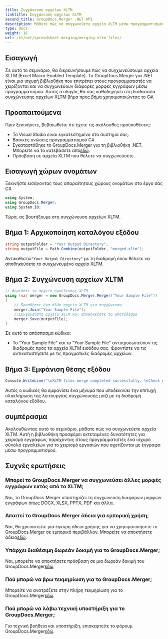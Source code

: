 ```yaml
---
title: Συγχώνευση αρχείων XLTM
linktitle: Συγχώνευση αρχείων XLTM
second_title: GroupDocs.Merger .NET API
description: Μάθετε πώς να συγχωνεύετε αρχεία XLTM μέσω προγραμματισμού. Οδηγός βήμα προς βήμα με παραδείγματα κώδικα.
type: docs
weight: 16
url: /el/net/spreadsheet-merging/merging-xltm-files/
---
```

## Εισαγωγή
Σε αυτό το σεμινάριο, θα διερευνήσουμε πώς να συγχωνεύσουμε αρχεία XLTM (Excel Macro-Enabled Template). Το GroupDocs.Merger για .NET είναι μια ισχυρή βιβλιοθήκη που επιτρέπει στους προγραμματιστές να χειρίζονται και να συγχωνεύουν διάφορες μορφές εγγράφων μέσω προγραμματισμού. Αυτός ο οδηγός θα σας καθοδηγήσει στη διαδικασία συγχώνευσης αρχείων XLTM βήμα προς βήμα χρησιμοποιώντας το C#.
## Προαπαιτούμενα
Πριν ξεκινήσετε, βεβαιωθείτε ότι έχετε τις ακόλουθες προϋποθέσεις:
- Το Visual Studio είναι εγκατεστημένο στο σύστημά σας.
- Βασικές γνώσεις προγραμματισμού C#.
-  Εγκαταστάθηκε το GroupDocs.Merger για τη βιβλιοθήκη .NET. Μπορείτε να το κατεβάσετε από[εδώ](https://releases.groupdocs.com/merger/net/).
- Πρόσβαση σε αρχεία XLTM που θέλετε να συγχωνεύσετε.

## Εισαγωγή χώρων ονομάτων
Ξεκινήστε εισάγοντας τους απαραίτητους χώρους ονομάτων στο έργο σας C#.
```csharp
using System; 
using GroupDocs.Merger;
using System.IO;
```

Τώρα, ας βουτήξουμε στη συγχώνευση αρχείων XLTM.
## Βήμα 1: Αρχικοποίηση καταλόγου εξόδου
```csharp
string outputFolder = "Your Output Directory";
string outputFile = Path.Combine(outputFolder, "merged.xltm");
```
 Αντικαθιστώ`"Your Output Directory"` με τη διαδρομή όπου θέλετε να αποθηκεύσετε το συγχωνευμένο αρχείο XLTM.
## Βήμα 2: Συγχώνευση αρχείων XLTM
```csharp
// Φορτώστε το αρχείο προέλευσης XLTM
using (var merger = new GroupDocs.Merger.Merger("Your Sample File"))
{
    // Προσθέστε ένα άλλο αρχείο XLTM για συγχώνευση
    merger.Join("Your Sample File");
    //Συγχωνεύστε αρχεία XLTM και αποθηκεύστε το αποτέλεσμα
    merger.Save(outputFile);
}
```
Σε αυτό το απόσπασμα κώδικα:
- Το "Your Sample File" και το "Your Sample File" αντιπροσωπεύουν τις διαδρομές προς τα αρχεία XLTM εισόδου σας. Φροντίστε να τις αντικαταστήσετε με τις πραγματικές διαδρομές αρχείων.
## Βήμα 3: Εμφάνιση θέσης εξόδου
```csharp
Console.WriteLine("\nXLTM files merge completed successfully. \nCheck output in {0}", outputFolder);
```
Αυτός ο κωδικός θα εμφανίσει ένα μήνυμα που υποδεικνύει την επιτυχή ολοκλήρωση της λειτουργίας συγχώνευσης μαζί με τη διαδρομή καταλόγου εξόδου.

## συμπέρασμα
Ακολουθώντας αυτό το σεμινάριο, μάθατε πώς να συγχωνεύετε αρχεία XLTM. Αυτή η βιβλιοθήκη προσφέρει εκτεταμένες δυνατότητες για χειρισμό εγγράφων, παρέχοντας στους προγραμματιστές ένα ισχυρό σύνολο εργαλείων για το χειρισμό εργασιών που σχετίζονται με έγγραφα μέσω προγραμματισμού.

## Συχνές ερωτήσεις
### Μπορεί το GroupDocs.Merger να συγχωνεύσει άλλες μορφές εγγράφων εκτός από το XLTM;
Ναι, το GroupDocs.Merger υποστηρίζει τη συγχώνευση διαφόρων μορφών εγγράφων όπως DOCX, XLSX, PPTX, PDF και άλλα.
### Απαιτεί το GroupDocs.Merger άδεια για εμπορική χρήση;
 Ναι, θα χρειαστείτε μια έγκυρη άδεια χρήσης για να χρησιμοποιήσετε το GroupDocs.Merger σε εμπορικό περιβάλλον. Μπορείτε να αποκτήσετε άδεια[εδώ](https://purchase.groupdocs.com/buy).
### Υπάρχει διαθέσιμη δωρεάν δοκιμή για το GroupDocs.Merger;
 Ναι, μπορείτε να αποκτήσετε πρόσβαση σε μια δωρεάν δοκιμή του GroupDocs.Merger[εδώ](https://releases.groupdocs.com/).
### Πού μπορώ να βρω τεκμηρίωση για το GroupDocs.Merger;
Μπορείτε να ανατρέξετε στην πλήρη τεκμηρίωση για το GroupDocs.Merger[εδώ](https://reference.groupdocs.com/merger/net/).
### Πού μπορώ να λάβω τεχνική υποστήριξη για το GroupDocs.Merger;
 Για τεχνική βοήθεια και υποστήριξη, επισκεφτείτε το φόρουμ GroupDocs.Merger[εδώ](https://forum.groupdocs.com/c/merger/32).